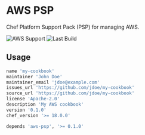 # AWS PSP

Chef Platform Support Pack (PSP) for managing AWS.

![AWS Support](https://img.shields.io/badge/AWS%20Resources-542-orange)
![Last Build](https://img.shields.io/badge/Last%20build-20220914-grey)

## Usage

```ruby
name 'my-cookbook'
maintainer 'John Doe'
maintainer_email 'jdoe@example.com'
issues_url 'https://github.com/jdoe/my-cookbook'
source_url 'https://github.com/jdoe/my-cookbook'
license 'Apache-2.0'
description 'My AWS cookbook'
version '0.1.0'
chef_version '>= 18.0.0'

depends 'aws-psp', '>= 0.1.0'
```
